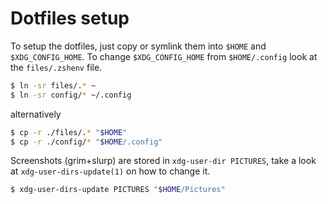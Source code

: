 # Dotfiles setup

To setup the dotfiles, just copy or symlink them into `$HOME` and `$XDG_CONFIG_HOME`. To change `$XDG_CONFIG_HOME` from `$HOME/.config` look at the `files/.zshenv` file.
```sh
$ ln -sr files/.* ~
$ ln -sr config/* ~/.config
```
alternatively
```sh
$ cp -r ./files/.* "$HOME"
$ cp -r ./config/* "$HOME/.config"
```

Screenshots (grim+slurp) are stored in `xdg-user-dir PICTURES`, take a look at `xdg-user-dirs-update(1)` on how to change it.
```sh
$ xdg-user-dirs-update PICTURES "$HOME/Pictures"
```
